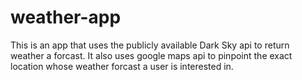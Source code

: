 # weather-app
This is an app that uses the publicly available Dark Sky api to return weather a forcast. It also uses google maps api to pinpoint the exact location whose weather forcast a user is interested in.
